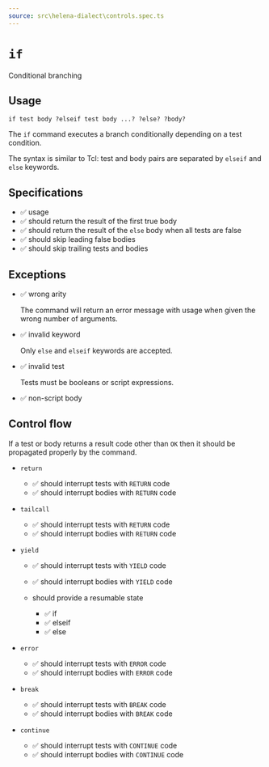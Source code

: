 ```yaml
---
source: src\helena-dialect\controls.spec.ts
---
```

# <a id="if"></a>`if`

Conditional branching

## Usage

```lna
if test body ?elseif test body ...? ?else? ?body?
```

The `if` command executes a branch conditionally depending on a test
condition.

The syntax is similar to Tcl: test and body pairs are separated by
`elseif` and `else` keywords.


## <a id="if-specifications"></a>Specifications

- ✅ usage
- ✅ should return the result of the first true body
- ✅ should return the result of the `else` body when all tests are false
- ✅ should skip leading false bodies
- ✅ should skip trailing tests and bodies

## <a id="if-exceptions"></a>Exceptions

- ✅ wrong arity

  The command will return an error message with usage when given the
  wrong number of arguments.

- ✅ invalid keyword

  Only `else` and `elseif` keywords are accepted.

- ✅ invalid test

  Tests must be booleans or script expressions.

- ✅ non-script body

## <a id="if-control-flow"></a>Control flow

If a test or body returns a result code other than `OK` then it
should be propagated properly by the command.


- `return`

  - ✅ should interrupt tests with `RETURN` code
  - ✅ should interrupt bodies with `RETURN` code

- `tailcall`

  - ✅ should interrupt tests with `RETURN` code
  - ✅ should interrupt bodies with `RETURN` code

- `yield`

  - ✅ should interrupt tests with `YIELD` code
  - ✅ should interrupt bodies with `YIELD` code

  - should provide a resumable state

    - ✅ if
    - ✅ elseif
    - ✅ else

- `error`

  - ✅ should interrupt tests with `ERROR` code
  - ✅ should interrupt bodies with `ERROR` code

- `break`

  - ✅ should interrupt tests with `BREAK` code
  - ✅ should interrupt bodies with `BREAK` code

- `continue`

  - ✅ should interrupt tests with `CONTINUE` code
  - ✅ should interrupt bodies with `CONTINUE` code

